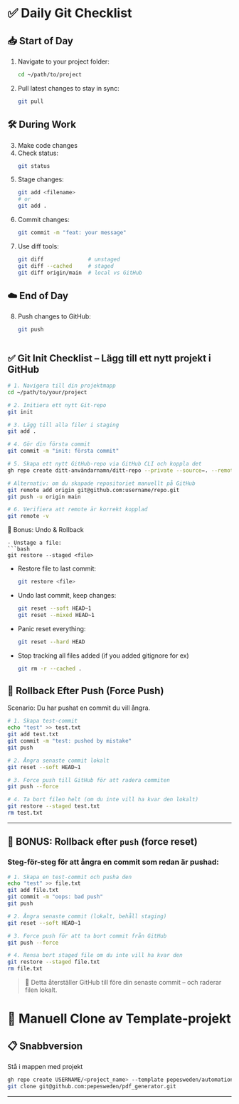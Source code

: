 # ✅ Daily Git Checklist

## 📥 Start of Day
1. Navigate to your project folder:
   ```bash
   cd ~/path/to/project
   ```
2. Pull latest changes to stay in sync:
   ```bash
   git pull
   ```

## 🛠️ During Work
3. Make code changes
4. Check status:
   ```bash
   git status
   ```
5. Stage changes:
   ```bash
   git add <filename>
   # or
   git add .
   ```
6. Commit changes:
   ```bash
   git commit -m "feat: your message"
   ```
7. Use diff tools:
   ```bash
   git diff              # unstaged
   git diff --cached     # staged
   git diff origin/main  # local vs GitHub
   ```

## ☁️ End of Day
8. Push changes to GitHub:
   ```bash
   git push



## ✅ Git Init Checklist – Lägg till ett nytt projekt i GitHub

```bash
# 1. Navigera till din projektmapp
cd ~/path/to/your/project

# 2. Initiera ett nytt Git-repo
git init

# 3. Lägg till alla filer i staging
git add .

# 4. Gör din första commit
git commit -m "init: första commit"

# 5. Skapa ett nytt GitHub-repo via GitHub CLI och koppla det
gh repo create ditt-användarnamn/ditt-repo --private --source=. --remote=origin --push

# Alternativ: om du skapade repositoriet manuellt på GitHub
git remote add origin git@github.com:username/repo.git
git push -u origin main

# 6. Verifiera att remote är korrekt kopplad
git remote -v
```

 🧠 Bonus: Undo & Rollback
   ```
- Unstage a file:
  ```bash
  git restore --staged <file>
  ```
- Restore file to last commit:
  ```bash
  git restore <file>
  ```
- Undo last commit, keep changes:
  ```bash
  git reset --soft HEAD~1
  git reset --mixed HEAD~1
  ```
- Panic reset everything:
  ```bash
  git reset --hard HEAD
  ```
- Stop tracking all files added (if you added gitignore for ex)
  ```bash
  git rm -r --cached .
  ```


## 🔁 Rollback Efter Push (Force Push)
Scenario: Du har pushat en commit du vill ångra.

```bash
# 1. Skapa test-commit
echo "test" >> test.txt
git add test.txt
git commit -m "test: pushed by mistake"
git push

# 2. Ångra senaste commit lokalt
git reset --soft HEAD~1

# 3. Force push till GitHub för att radera commiten
git push --force

# 4. Ta bort filen helt (om du inte vill ha kvar den lokalt)
git restore --staged test.txt
rm test.txt
```


---
## 🔁 BONUS: Rollback efter `push` (force reset)
### Steg-för-steg för att ångra en commit som redan är pushad:
```bash
# 1. Skapa en test-commit och pusha den
echo "test" >> file.txt
git add file.txt
git commit -m "oops: bad push"
git push

# 2. Ångra senaste commit (lokalt, behåll staging)
git reset --soft HEAD~1

# 3. Force push för att ta bort commit från GitHub
git push --force

# 4. Rensa bort staged file om du inte vill ha kvar den
git restore --staged file.txt
rm file.txt
```
> 🧠 Detta återställer GitHub till före din senaste commit – och raderar filen lokalt.

# 🚀 Manuell Clone av Template-projekt
## 📋 Snabbversion

Stå i mappen med projekt
```bash
gh repo create USERNAME/<project_name> --template pepesweden/automation-project_template --private
git clone git@github.com:pepesweden/pdf_generator.git
```


---

